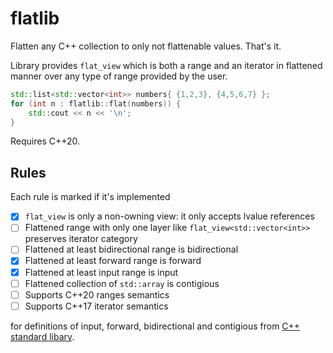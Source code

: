 # flatlib

Flatten any C++ collection to only not flattenable values. That's it.

Library provides `flat_view` which is both a range and an iterator in flattened manner over any type of range provided by the user.

```cpp
std::list<std::vector<int>> numbers{ {1,2,3}, {4,5,6,7} };
for (int n : flatlib::flat(numbers)) {
	std::cout << n << '\n';
}
```

Requires C++20.

## Rules

Each rule is marked if it's implemented

- [x] `flat_view` is only a non-owning view: it only accepts lvalue references
- [ ] Flattened range with only one layer like `flat_view<std::vector<int>>` preserves iterator category
- [ ] Flattened at least bidirectional range is bidirectional
- [x] Flattened at least forward range is forward
- [x] Flattened at least input range is input
- [ ] Flattened collection of `std::array` is contigious
- [ ] Supports C++20 ranges semantics
- [ ] Supports C++17 iterator semantics

for definitions of input, forward, bidirectional and contigious from [C++ standard libary](https://en.cppreference.com/w/cpp/header/ranges#Range_concepts).
